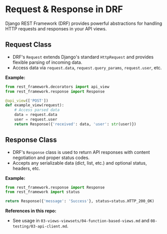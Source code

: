 # Request & Response in DRF

Django REST Framework (DRF) provides powerful abstractions for handling HTTP requests and responses in your API views.

## Request Class
- DRF's `Request` extends Django's standard `HttpRequest` and provides flexible parsing of incoming data.
- Access data via `request.data`, `request.query_params`, `request.user`, etc.

**Example:**
```python
from rest_framework.decorators import api_view
from rest_framework.response import Response

@api_view(['POST'])
def example_view(request):
    # Access parsed data
    data = request.data
    user = request.user
    return Response({'received': data, 'user': str(user)})
```

## Response Class
- DRF's `Response` class is used to return API responses with content negotiation and proper status codes.
- Accepts any serializable data (dict, list, etc.) and optional status, headers, etc.

**Example:**
```python
from rest_framework.response import Response
from rest_framework import status

return Response({'message': 'Success'}, status=status.HTTP_200_OK)
```

**References in this repo:**
- See usage in `03-views-viewsets/04-function-based-views.md` and `08-testing/03-api-client.md`. 